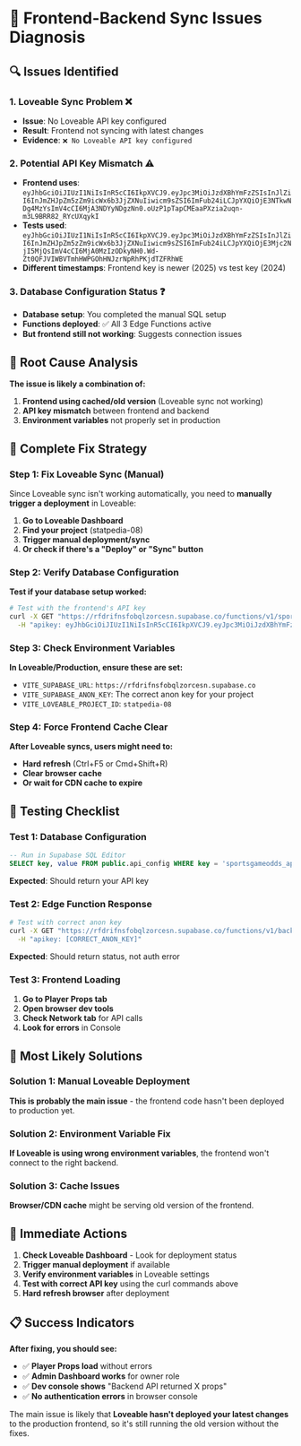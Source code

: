 # 🚨 Frontend-Backend Sync Issues Diagnosis

## 🔍 Issues Identified

### 1. **Loveable Sync Problem** ❌
- **Issue**: No Loveable API key configured
- **Result**: Frontend not syncing with latest changes
- **Evidence**: `❌ No Loveable API key configured`

### 2. **Potential API Key Mismatch** ⚠️
- **Frontend uses**: `eyJhbGciOiJIUzI1NiIsInR5cCI6IkpXVCJ9.eyJpc3MiOiJzdXBhYmFzZSIsInJlZiI6InJmZHJpZm5zZm9icWx6b3JjZXNuIiwicm9sZSI6ImFub24iLCJpYXQiOjE3NTkwNDg4MzYsImV4cCI6MjA3NDYyNDgzNn0.oUzP1pTapCMEaaPXzia2uqn-m3L9BRR82_RYcUXqykI`
- **Tests used**: `eyJhbGciOiJIUzI1NiIsInR5cCI6IkpXVCJ9.eyJpc3MiOiJzdXBhYmFzZSIsInJlZiI6InJmZHJpZm5zZm9icWx6b3JjZXNuIiwicm9sZSI6ImFub24iLCJpYXQiOjE3Mjc2NjI5MjQsImV4cCI6MjA0MzIzODkyNH0.Wd-Zt0QFJVIWBVTmhHWPGOhHNJzrNpRhPKjdTZFRhWE`
- **Different timestamps**: Frontend key is newer (2025) vs test key (2024)

### 3. **Database Configuration Status** ❓
- **Database setup**: You completed the manual SQL setup
- **Functions deployed**: ✅ All 3 Edge Functions active
- **But frontend still not working**: Suggests connection issues

## 🎯 Root Cause Analysis

**The issue is likely a combination of:**

1. **Frontend using cached/old version** (Loveable sync not working)
2. **API key mismatch** between frontend and backend
3. **Environment variables** not properly set in production

## 🔧 Complete Fix Strategy

### Step 1: Fix Loveable Sync (Manual)

Since Loveable sync isn't working automatically, you need to **manually trigger a deployment** in Loveable:

1. **Go to Loveable Dashboard**
2. **Find your project** (statpedia-08)
3. **Trigger manual deployment/sync**
4. **Or check if there's a "Deploy" or "Sync" button**

### Step 2: Verify Database Configuration

**Test if your database setup worked:**

```bash
# Test with the frontend's API key
curl -X GET "https://rfdrifnsfobqlzorcesn.supabase.co/functions/v1/sportsgameodds-api?endpoint=player-props&sport=nfl" \
  -H "apikey: eyJhbGciOiJIUzI1NiIsInR5cCI6IkpXVCJ9.eyJpc3MiOiJzdXBhYmFzZSIsInJlZiI6InJmZHJpZm5zZm9icWx6b3JjZXNuIiwicm9sZSI6ImFub24iLCJpYXQiOjE3NTkwNDg4MzYsImV4cCI6MjA3NDYyNDgzNn0.oUzP1pTapCMEaaPXzia2uqn-m3L9BRR82_RYcUXqykI"
```

### Step 3: Check Environment Variables

**In Loveable/Production, ensure these are set:**
- `VITE_SUPABASE_URL`: `https://rfdrifnsfobqlzorcesn.supabase.co`
- `VITE_SUPABASE_ANON_KEY`: The correct anon key for your project
- `VITE_LOVEABLE_PROJECT_ID`: `statpedia-08`

### Step 4: Force Frontend Cache Clear

**After Loveable syncs, users might need to:**
- **Hard refresh** (Ctrl+F5 or Cmd+Shift+R)
- **Clear browser cache**
- **Or wait for CDN cache to expire**

## 🧪 Testing Checklist

### Test 1: Database Configuration
```sql
-- Run in Supabase SQL Editor
SELECT key, value FROM public.api_config WHERE key = 'sportsgameodds_api_key';
```
**Expected**: Should return your API key

### Test 2: Edge Function Response
```bash
# Test with correct anon key
curl -X GET "https://rfdrifnsfobqlzorcesn.supabase.co/functions/v1/background-poller?action=status" \
  -H "apikey: [CORRECT_ANON_KEY]"
```
**Expected**: Should return status, not auth error

### Test 3: Frontend Loading
1. **Go to Player Props tab**
2. **Open browser dev tools**
3. **Check Network tab** for API calls
4. **Look for errors** in Console

## 🎯 Most Likely Solutions

### Solution 1: Manual Loveable Deployment
**This is probably the main issue** - the frontend code hasn't been deployed to production yet.

### Solution 2: Environment Variable Fix
**If Loveable is using wrong environment variables**, the frontend won't connect to the right backend.

### Solution 3: Cache Issues
**Browser/CDN cache** might be serving old version of the frontend.

## 🚀 Immediate Actions

1. **Check Loveable Dashboard** - Look for deployment status
2. **Trigger manual deployment** if available
3. **Verify environment variables** in Loveable settings
4. **Test with correct API key** using the curl commands above
5. **Hard refresh browser** after deployment

## 📋 Success Indicators

**After fixing, you should see:**
- ✅ **Player Props load** without errors
- ✅ **Admin Dashboard works** for owner role
- ✅ **Dev console shows** "Backend API returned X props"
- ✅ **No authentication errors** in browser console

The main issue is likely that **Loveable hasn't deployed your latest changes** to the production frontend, so it's still running the old version without the fixes.
